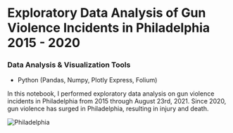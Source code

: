 # Exploratory Data Analysis of Gun Violence Incidents in Philadelphia 2015 - 2020

### Data Analysis & Visualization Tools
+ Python (Pandas, Numpy, Plotly Express, Folium)

In this notebook, I performed exploratory data analysis on gun violence incidents in Philadelphia from 2015 through August 23rd, 2021.  Since 2020, gun violence has surged in Philadelphia, resulting in injury and death.  

![Philadelphia](https://github.com/MatthewLSnell/Gun-Violence-Philadelphia-2015---2020---Exploratory-Data-Analysis/blob/main/Philadelphia.png)
